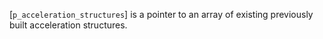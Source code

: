 [`p_acceleration_structures`] is a pointer to an array of existing
previously built acceleration structures.